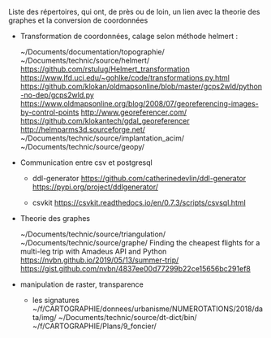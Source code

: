 Liste des répertoires, qui ont, de près ou de loin, un lien avec la theorie des graphes et la conversion de coordonnées

- Transformation de coordonnées, calage selon méthode helmert :

  ~/Documents/documentation/topographie/
  ~/Documents/technic/source/helmert/
    https://github.com/rstulug/Helmert_transformation
    https://www.lfd.uci.edu/~gohlke/code/transformations.py.html
    https://github.com/klokan/oldmapsonline/blob/master/gcps2wld/python-no-dep/gcps2wld.py
    https://www.oldmapsonline.org/blog/2008/07/georeferencing-images-by-control-points
    http://www.georeferencer.com/
    https://github.com/klokantech/gdal_georeferencer
    http://helmparms3d.sourceforge.net/
  ~/Documents/technic/source/implantation_acim/
  ~/Documents/technic/source/geopy/




- Communication entre csv et postgresql

  - ddl-generator
    https://github.com/catherinedevlin/ddl-generator
    https://pypi.org/project/ddlgenerator/

  - csvkit
    https://csvkit.readthedocs.io/en/0.7.3/scripts/csvsql.html


- Theorie des graphes

  ~/Documents/technic/source/triangulation/
  ~/Documents/technic/source/graphe/
  Finding the cheapest flights for a multi-leg trip with Amadeus API and Python
    https://nvbn.github.io/2019/05/13/summer-trip/
    https://gist.github.com/nvbn/4837ee00d77299b22ce15656bc291ef8

- manipulation de raster, transparence
  - les signatures
    ~/f/CARTOGRAPHIE/donnees/urbanisme/NUMEROTATIONS/2018/data/img/
    ~/Documents/technic/source/dt-dict/bin/
    ~/f/CARTOGRAPHIE/Plans/9_foncier/
